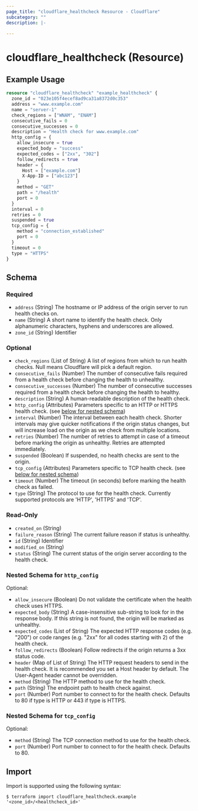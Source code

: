 ```yaml
---
page_title: "cloudflare_healthcheck Resource - Cloudflare"
subcategory: ""
description: |-
  
---
```


# cloudflare_healthcheck (Resource)



## Example Usage

```terraform
resource "cloudflare_healthcheck" "example_healthcheck" {
  zone_id = "023e105f4ecef8ad9ca31a8372d0c353"
  address = "www.example.com"
  name = "server-1"
  check_regions = ["WNAM", "ENAM"]
  consecutive_fails = 0
  consecutive_successes = 0
  description = "Health check for www.example.com"
  http_config = {
    allow_insecure = true
    expected_body = "success"
    expected_codes = ["2xx", "302"]
    follow_redirects = true
    header = {
      Host = ["example.com"]
      X-App-ID = ["abc123"]
    }
    method = "GET"
    path = "/health"
    port = 0
  }
  interval = 0
  retries = 0
  suspended = true
  tcp_config = {
    method = "connection_established"
    port = 0
  }
  timeout = 0
  type = "HTTPS"
}
```

<!-- schema generated by tfplugindocs -->
## Schema

### Required

- `address` (String) The hostname or IP address of the origin server to run health checks on.
- `name` (String) A short name to identify the health check. Only alphanumeric characters, hyphens and underscores are allowed.
- `zone_id` (String) Identifier

### Optional

- `check_regions` (List of String) A list of regions from which to run health checks. Null means Cloudflare will pick a default region.
- `consecutive_fails` (Number) The number of consecutive fails required from a health check before changing the health to unhealthy.
- `consecutive_successes` (Number) The number of consecutive successes required from a health check before changing the health to healthy.
- `description` (String) A human-readable description of the health check.
- `http_config` (Attributes) Parameters specific to an HTTP or HTTPS health check. (see [below for nested schema](#nestedatt--http_config))
- `interval` (Number) The interval between each health check. Shorter intervals may give quicker notifications if the origin status changes, but will increase load on the origin as we check from multiple locations.
- `retries` (Number) The number of retries to attempt in case of a timeout before marking the origin as unhealthy. Retries are attempted immediately.
- `suspended` (Boolean) If suspended, no health checks are sent to the origin.
- `tcp_config` (Attributes) Parameters specific to TCP health check. (see [below for nested schema](#nestedatt--tcp_config))
- `timeout` (Number) The timeout (in seconds) before marking the health check as failed.
- `type` (String) The protocol to use for the health check. Currently supported protocols are 'HTTP', 'HTTPS' and 'TCP'.

### Read-Only

- `created_on` (String)
- `failure_reason` (String) The current failure reason if status is unhealthy.
- `id` (String) Identifier
- `modified_on` (String)
- `status` (String) The current status of the origin server according to the health check.

<a id="nestedatt--http_config"></a>
### Nested Schema for `http_config`

Optional:

- `allow_insecure` (Boolean) Do not validate the certificate when the health check uses HTTPS.
- `expected_body` (String) A case-insensitive sub-string to look for in the response body. If this string is not found, the origin will be marked as unhealthy.
- `expected_codes` (List of String) The expected HTTP response codes (e.g. "200") or code ranges (e.g. "2xx" for all codes starting with 2) of the health check.
- `follow_redirects` (Boolean) Follow redirects if the origin returns a 3xx status code.
- `header` (Map of List of String) The HTTP request headers to send in the health check. It is recommended you set a Host header by default. The User-Agent header cannot be overridden.
- `method` (String) The HTTP method to use for the health check.
- `path` (String) The endpoint path to health check against.
- `port` (Number) Port number to connect to for the health check. Defaults to 80 if type is HTTP or 443 if type is HTTPS.


<a id="nestedatt--tcp_config"></a>
### Nested Schema for `tcp_config`

Optional:

- `method` (String) The TCP connection method to use for the health check.
- `port` (Number) Port number to connect to for the health check. Defaults to 80.

## Import

Import is supported using the following syntax:

```shell
$ terraform import cloudflare_healthcheck.example '<zone_id>/<healthcheck_id>'
```
